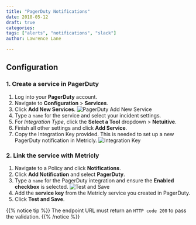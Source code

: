 ```yaml
---
title: "PagerDuty Notifications"
date: 2018-05-12
draft: true
categories:
tags: ["alerts", "notifications", "slack"]
author: Lawrence Lane

---
```


## Configuration

### 1. Create a service in PagerDuty
1. Log into your **PagerDuty** account.
2. Navigate to **Configuration** > **Services**.
3. Click **Add New Services**.
![PagerDuty Add New Service](/images/notifications-pageryduty/pagerduty-add-new-service.png)
4. Type a `name` for the service and select your incident settings.
5. For _Integration Type_, click the **Select a Tool** dropdown > **Netuitive**.
6. Finish all other settings and click **Add Service**.
7. Copy the Integration Key provided. This is needed to set up a new PagerDuty notification in Metricly.
![Integration Key](/images/notifications-pageryduty/integration-key.png)


### 2. Link the service with Metricly
1. Navigate to a Policy and click **Notifications**.
2. Click **Add Notification** and select **PagerDuty**.
3. Type a `name` for the PagerDuty integration and ensure the **Enabled checkbox** is selected.
![Test and Save](/images/notifications-pageryduty/test-and-save.png)
4. Add the **service key** from the Metricly service you created in PagerDuty.
5. Click **Test and Save**.

{{% notice tip %}}
The endpoint URL must return an `HTTP code 200` to pass the validation.
{{% /notice %}}
